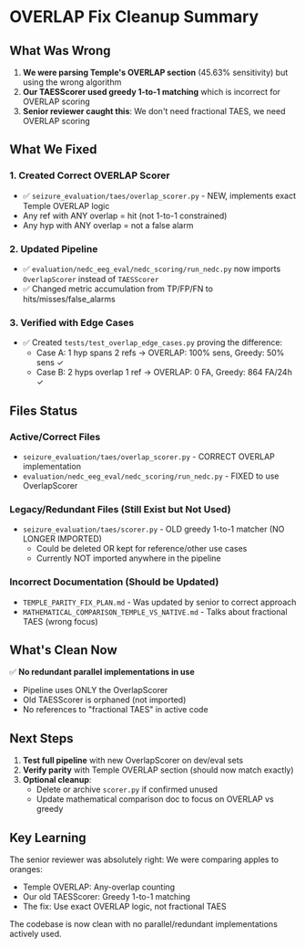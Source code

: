 # OVERLAP Fix Cleanup Summary

## What Was Wrong

1. **We were parsing Temple's OVERLAP section** (45.63% sensitivity) but using the wrong algorithm
2. **Our TAESScorer used greedy 1-to-1 matching** which is incorrect for OVERLAP scoring
3. **Senior reviewer caught this**: We don't need fractional TAES, we need OVERLAP scoring

## What We Fixed

### 1. Created Correct OVERLAP Scorer
- ✅ `seizure_evaluation/taes/overlap_scorer.py` - NEW, implements exact Temple OVERLAP logic
- Any ref with ANY overlap = hit (not 1-to-1 constrained)
- Any hyp with ANY overlap = not a false alarm

### 2. Updated Pipeline
- ✅ `evaluation/nedc_eeg_eval/nedc_scoring/run_nedc.py` now imports `OverlapScorer` instead of `TAESScorer`
- ✅ Changed metric accumulation from TP/FP/FN to hits/misses/false_alarms

### 3. Verified with Edge Cases
- ✅ Created `tests/test_overlap_edge_cases.py` proving the difference:
  - Case A: 1 hyp spans 2 refs → OVERLAP: 100% sens, Greedy: 50% sens ✓
  - Case B: 2 hyps overlap 1 ref → OVERLAP: 0 FA, Greedy: 864 FA/24h ✓

## Files Status

### Active/Correct Files
- `seizure_evaluation/taes/overlap_scorer.py` - CORRECT OVERLAP implementation
- `evaluation/nedc_eeg_eval/nedc_scoring/run_nedc.py` - FIXED to use OverlapScorer

### Legacy/Redundant Files (Still Exist but Not Used)
- `seizure_evaluation/taes/scorer.py` - OLD greedy 1-to-1 matcher (NO LONGER IMPORTED)
  - Could be deleted OR kept for reference/other use cases
  - Currently NOT imported anywhere in the pipeline

### Incorrect Documentation (Should be Updated)
- `TEMPLE_PARITY_FIX_PLAN.md` - Was updated by senior to correct approach
- `MATHEMATICAL_COMPARISON_TEMPLE_VS_NATIVE.md` - Talks about fractional TAES (wrong focus)

## What's Clean Now

✅ **No redundant parallel implementations in use**
- Pipeline uses ONLY the OverlapScorer
- Old TAESScorer is orphaned (not imported)
- No references to "fractional TAES" in active code

## Next Steps

1. **Test full pipeline** with new OverlapScorer on dev/eval sets
2. **Verify parity** with Temple OVERLAP section (should now match exactly)
3. **Optional cleanup**:
   - Delete or archive `scorer.py` if confirmed unused
   - Update mathematical comparison doc to focus on OVERLAP vs greedy

## Key Learning

The senior reviewer was absolutely right: We were comparing apples to oranges:
- Temple OVERLAP: Any-overlap counting
- Our old TAESScorer: Greedy 1-to-1 matching
- The fix: Use exact OVERLAP logic, not fractional TAES

The codebase is now clean with no parallel/redundant implementations actively used.
